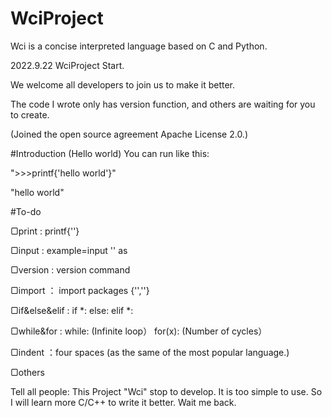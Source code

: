 # WciProject

Wci is a concise interpreted language based on C and Python.

2022.9.22 WciProject Start.

We welcome all developers to join us to make it better.

The code I wrote only has version function, and others are waiting for you to create.

(Joined the open source agreement Apache License 2.0.)


#Introduction
(Hello world)
You can run like this:

">>>printf{'hello world'}"

"hello world"


#To-do

▢print : printf{''}

▢input : example=input '' as

▢version : version command

▢import ： import packages {'',''}

▢if&else&elif : if *: else: elif *:

▢while&for : while: (Infinite loop） for(x): (Number of cycles）

▢indent ：four spaces (as the same of the most popular language.)

▢others

Tell all people:
This Project "Wci" stop to develop.
It is too simple to use.
So I will learn more C/C++ to write it better.
Wait me back.
